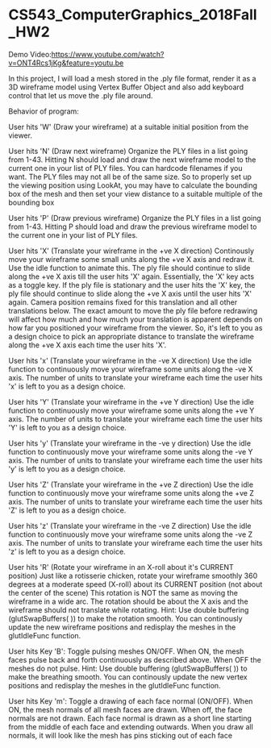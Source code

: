# CS543_ComputerGraphics_2018Fall_HW2
Demo Video:https://www.youtube.com/watch?v=ONT4Rcs1jKg&feature=youtu.be

In this project, I will load a mesh stored in the .ply file format, render it as a 3D wireframe model using Vertex Buffer Object and also add keyboard control that let us move the .ply file around.



Behavior of program:

User hits 'W' (Draw your wireframe) at a suitable initial position from the viewer. 

User hits 'N' (Draw next wireframe) Organize the PLY files in a list going from 1-43. Hitting N should load and draw the next wireframe model to the current one in your list of PLY files. You can hardcode filenames if you want. The PLY files may not all be of the same size. So to properly set up the viewing position using LookAt, you may have to calculate the bounding box of the mesh and then set your view distance to a suitable multiple of the bounding box

User hits 'P' (Draw previous wireframe) Organize the PLY files in a list going from 1-43. Hitting P should load and draw the previous wireframe model to the current one in your list of PLY files. 

User hits 'X' (Translate your wireframe in the +ve X direction) Continously move your wireframe some small units along the +ve X axis and redraw it. Use the idle function to animate this. The ply file should continue to slide along the +ve X axis till the user hits 'X' again. Essentially, the 'X' key acts as a toggle key. If the ply file is stationary and the user hits the 'X' key, the ply file should continue to slide along the +ve X axis until the user hits 'X' again. Camera position remains fixed for this translation and all other translations below. The exact amount to move the ply file before redrawing will affect how much and how much your translation is apparent depends on how far you positioned your wireframe from the viewer. So, it's left to you as a design choice to pick an appropriate distance to translate the wireframe along the +ve X axis each time the user hits 'X'. 

User hits 'x' (Translate your wireframe in the -ve X direction) Use the idle function to continuously move your wireframe some units along the -ve X axis. The number of units to translate your wireframe each time the user hits 'x' is left to you as a design choice. 

User hits 'Y' (Translate your wireframe in the +ve Y direction) Use the idle function to continuously move your wireframe some units along the +ve Y axis. The number of units to translate your wireframe each time the user hits 'Y' is left to you as a design choice. 

User hits 'y' (Translate your wireframe in the -ve y direction) Use the idle function to continuously move your wireframe some units along the -ve Y axis. The number of units to translate your wireframe each time the user hits 'y' is left to you as a design choice. 

User hits 'Z' (Translate your wireframe in the +ve Z direction) Use the idle function to continuously move your wireframe some units along the +ve Z axis. The number of units to translate your wireframe each time the user hits 'Z' is left to you as a design choice. 

User hits 'z' (Translate your wireframe in the -ve Z direction) Use the idle function to continuously move your wireframe some units along the -ve Z axis. The number of units to translate your wireframe each time the user hits 'z' is left to you as a design choice. 

User hits 'R' (Rotate your wireframe in an X-roll about it's CURRENT position) Just like a rotisserie chicken, rotate your wireframe smoothly 360 degrees at a moderate speed (X-roll) about its CURRENT position (not about the center of the scene) This rotation is NOT the same as moving the wireframe in a wide arc. The rotation should be about the X axis and the wireframe should not translate while rotating. Hint: Use double buffering (glutSwapBuffers( )) to make the rotation smooth. You can continously update the new wireframe positions and redisplay the meshes in the glutIdleFunc function. 

User hits Key 'B': Toggle pulsing meshes ON/OFF. When ON, the mesh faces pulse back and forth continuously as described above. When OFF the meshes do not pulse. Hint: Use double buffering (glutSwapBuffers( )) to make the breathing smooth. You can continously update the new vertex positions and redisplay the meshes in the glutIdleFunc function.

User hits Key 'm': Toggle a drawing of each face normal (ON/OFF). When ON, the mesh normals of all mesh faces are drawn. When off, the face normals are not drawn. Each face normal is drawn as a short line starting from the middle of each face and extending outwards. When you draw all normals, it will look like the mesh has pins sticking out of each face

